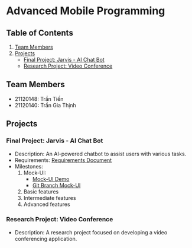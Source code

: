 # Advanced Mobile Programming
## Table of Contents
1. [Team Members](#team-members)
2. [Projects](#projects)
    - [Final Project: Jarvis - AI Chat Bot](#final-project-jarvis---ai-chat-bot)
    - [Research Project: Video Conference](#research-project-video-conference)

## Team Members
- 21120148: Trần Tiến
- 21120140: Trần Gia Thịnh

## Projects

### Final Project: Jarvis - AI Chat Bot
- Description: An AI-powered chatbot to assist users with various tasks.
- Requirements: [Requirements Document](https://docs.google.com/document/d/1ualtUcG6kswL7nUqNQbl1z9Dnos_DvmC/view)
- Milestones:
    1. Mock-UI: 
        - [Mock-UI Demo](https://youtu.be/ujEhKZBWzF4)
        - [Git Branch Mock-UI](https://github.com/tt-papoi/HCMUS-Advanced-mobile-programming/tree/mock-ui/Final%20Project/Source/frontend/jarvis)
    2. Basic features
    3. Intermediate features
    4. Advanced features

### Research Project: Video Conference
- Description: A research project focused on developing a video conferencing application.


